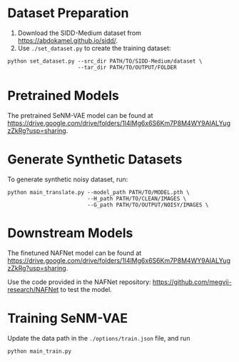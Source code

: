 # Dataset Preparation

1. Download the SIDD-Medium dataset from https://abdokamel.github.io/sidd/.
2. Use `./set_dataset.py` to create the training dataset:
```
python set_dataset.py --src_dir PATH/TO/SIDD-Medium/dataset \
                      --tar_dir PATH/TO/OUTPUT/FOLDER
```

# Pretrained Models

The pretrained SeNM-VAE model can be found at https://drive.google.com/drive/folders/1l4lMg6x6S6Km7P8M4WY9AIALYugzZkRg?usp=sharing.

# Generate Synthetic Datasets

To generate synthetic noisy dataset, run:
```
python main_translate.py --model_path PATH/TO/MODEL.pth \
                         --H_path PATH/TO/CLEAN/IMAGES \
                         --G_path PATH/TO/OUTPUT/NOISY/IMAGES \
```

# Downstream Models

The finetuned NAFNet model can be found at https://drive.google.com/drive/folders/1l4lMg6x6S6Km7P8M4WY9AIALYugzZkRg?usp=sharing.

Use the code provided in the NAFNet repository: https://github.com/megvii-research/NAFNet to test the model.

# Training SeNM-VAE

Update the data path in the `./options/train.json` file, and run
```
python main_train.py
```
